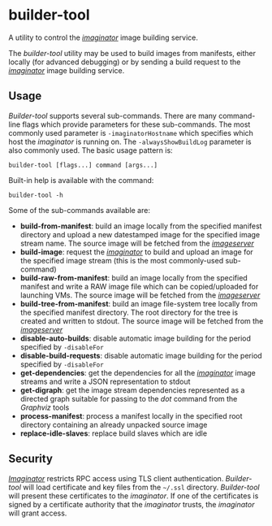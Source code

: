 # builder-tool
A utility to control the *[imaginator](../imaginator/README.md)* image building service.

The *builder-tool* utility may be used to build images from manifests, either
locally (for advanced debugging) or by sending a build request to the
*[imaginator](../imaginator/README.md)* image building service.

## Usage
*Builder-tool* supports several sub-commands. There are many command-line flags
which provide parameters for these sub-commands. The most commonly used
parameter is `-imaginatorHostname` which specifies which host the *imaginator*
is running on. The `-alwaysShowBuildLog` parameter is also commonly used.
The basic usage pattern is:

```
builder-tool [flags...] command [args...]
```

Built-in help is available with the command:

```
builder-tool -h
```

Some of the sub-commands available are:

- **build-from-manifest**: build an image locally from the specified manifest
                           directory and upload a new datestamped image for the
                           specified image stream name. The source image will be
                           fetched from the *[imageserver](../imageserver/README.md)*
- **build-image**: request the *[imaginator](../imaginator/README.md)* to build
                   and upload an image for the specified image stream (this is
                   the most commonly-used sub-command)
- **build-raw-from-manifest**: build an image locally from the specified
                               manifest and write a RAW image file which can be
                               copied/uploaded for launching VMs. The source
                               image will be fetched from the *[imageserver](../imageserver/README.md)*
- **build-tree-from-manifest**: build an image file-system tree locally from the
                                specified manifest directory. The root directory
                                for the tree is created and written to stdout.
                                The source image will be fetched from the
                                *[imageserver](../imageserver/README.md)*
- **disable-auto-builds**: disable automatic image building for the period
                           specified by `-disableFor`
- **disable-build-requests**: disable automatic image building for the period
                              specified by `-disableFor`
- **get-dependencies**: get the dependencies for all the *[imaginator](../imaginator/README.md)*
                        image streams and write a JSON representation to stdout
- **get-digraph**: get the image stream dependencies represented as a directed
                   graph suitable for passing to the *dot* command from the
                   *Graphviz* tools
- **process-manifest**: process a manifest locally in the specified root
                        directory containing an already unpacked source image
- **replace-idle-slaves**: replace build slaves which are idle

## Security
*[Imaginator](../imaginator/README.md)* restricts RPC access using TLS client
authentication. *Builder-tool* will load certificate and key files from the
`~/.ssl` directory. *Builder-tool* will present these certificates to the
*imaginator*. If one of the certificates is signed by a certificate authority
that the *imaginator* trusts, the *imaginator* will grant access.
